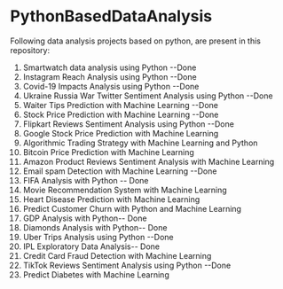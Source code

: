 # PythonBasedDataAnalysis

Following data analysis projects based on python, are present in this repository:
1. Smartwatch data analysis using Python --Done
2. Instagram Reach Analysis using Python --Done
3. Covid-19 Impacts Analysis using Python --Done
4. Ukraine Russia War Twitter Sentiment Analysis using Python --Done
5. Waiter Tips Prediction with Machine Learning --Done
6. Stock Price Prediction with Machine Learning  --Done
7. Flipkart Reviews Sentiment Analysis using Python --Done   
8. Google Stock Price Prediction with Machine Learning  
9. Algorithmic Trading Strategy with Machine Learning and Python
10. Bitcoin Price Prediction with Machine Learning 
11. Amazon Product Reviews Sentiment Analysis with Machine Learning
12. Email spam Detection with Machine Learning --Done
13. FIFA Analysis with Python -- Done
14. Movie Recommendation System with Machine Learning
15. Heart Disease Prediction with Machine Learning
16. Predict Customer Churn with Python and Machine Learning
17. GDP Analysis with Python-- Done  
18. Diamonds Analysis with Python-- Done
19. Uber Trips Analysis using Python --Done
20. IPL Exploratory Data Analysis-- Done
21. Credit Card Fraud Detection with Machine Learning
22. TikTok Reviews Sentiment Analysis using Python --Done 
23. Predict Diabetes with Machine Learning
